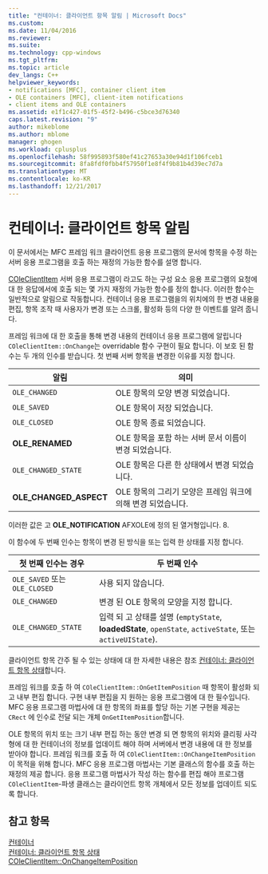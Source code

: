 ```yaml
---
title: "컨테이너: 클라이언트 항목 알림 | Microsoft Docs"
ms.custom: 
ms.date: 11/04/2016
ms.reviewer: 
ms.suite: 
ms.technology: cpp-windows
ms.tgt_pltfrm: 
ms.topic: article
dev_langs: C++
helpviewer_keywords:
- notifications [MFC], container client item
- OLE containers [MFC], client-item notifications
- client items and OLE containers
ms.assetid: e1f1c427-01f5-45f2-b496-c5bce3d76340
caps.latest.revision: "9"
author: mikeblome
ms.author: mblome
manager: ghogen
ms.workload: cplusplus
ms.openlocfilehash: 58f995893f580ef41c27653a30e94d1f106fceb1
ms.sourcegitcommit: 8fa8fdf0fbb4f57950f1e8f4f9b81b4d39ec7d7a
ms.translationtype: MT
ms.contentlocale: ko-KR
ms.lasthandoff: 12/21/2017
---
```

# <a name="containers-client-item-notifications"></a>컨테이너: 클라이언트 항목 알림
이 문서에서는 MFC 프레임 워크 클라이언트 응용 프로그램의 문서에 항목을 수정 하는 서버 응용 프로그램을 호출 하는 재정의 가능한 함수를 설명 합니다.  
  
 [COleClientItem](../mfc/reference/coleclientitem-class.md) 서버 응용 프로그램이 라고도 하는 구성 요소 응용 프로그램의 요청에 대 한 응답에서에 호출 되는 몇 가지 재정의 가능한 함수를 정의 합니다. 이러한 함수는 일반적으로 알림으로 작동합니다. 컨테이너 응용 프로그램을의 위치에의 한 변경 내용을 편집, 항목 조작 때 사용자가 변경 또는 스크롤, 활성화 등의 다양 한 이벤트를 알려 줍니다.  
  
 프레임 워크에 대 한 호출을 통해 변경 내용의 컨테이너 응용 프로그램에 알립니다 `COleClientItem::OnChange`는 overridable 함수 구현이 필요 합니다. 이 보호 된 함수는 두 개의 인수를 받습니다. 첫 번째 서버 항목을 변경한 이유를 지정 합니다.  
  
|알림|의미|  
|------------------|-------------|  
|`OLE_CHANGED`|OLE 항목의 모양 변경 되었습니다.|  
|`OLE_SAVED`|OLE 항목이 저장 되었습니다.|  
|`OLE_CLOSED`|OLE 항목 종료 되었습니다.|  
|**OLE_RENAMED**|OLE 항목을 포함 하는 서버 문서 이름이 변경 되었습니다.|  
|`OLE_CHANGED_STATE`|OLE 항목은 다른 한 상태에서 변경 되었습니다.|  
|**OLE_CHANGED_ASPECT**|OLE 항목의 그리기 모양은 프레임 워크에 의해 변경 되었습니다.|  
  
 이러한 값은 고 **OLE_NOTIFICATION** AFXOLE에 정의 된 열거형입니다. 8.  
  
 이 함수에 두 번째 인수는 항목이 변경 된 방식을 또는 입력 한 상태를 지정 합니다.  
  
|첫 번째 인수는 경우|두 번째 인수|  
|----------------------------|---------------------|  
|`OLE_SAVED` 또는 `OLE_CLOSED`|사용 되지 않습니다.|  
|`OLE_CHANGED`|변경 된 OLE 항목의 모양을 지정 합니다.|  
|`OLE_CHANGED_STATE`|입력 되 고 상태를 설명 (`emptyState`, **loadedState**, `openState`, `activeState`, 또는 `activeUIState`).|  
  
 클라이언트 항목 간주 될 수 있는 상태에 대 한 자세한 내용은 참조 [컨테이너: 클라이언트 항목 상태](../mfc/containers-client-item-states.md)합니다.  
  
 프레임 워크를 호출 하 여 `COleClientItem::OnGetItemPosition` 때 항목이 활성화 되 고 내부 편집 합니다. 구현 내부 편집을 지 원하는 응용 프로그램에 대 한 필수입니다. MFC 응용 프로그램 마법사에 대 한 항목의 좌표를 할당 하는 기본 구현을 제공는 `CRect` 에 인수로 전달 되는 개체 `OnGetItemPosition`합니다.  
  
 OLE 항목의 위치 또는 크기 내부 편집 하는 동안 변경 되 면 항목의 위치와 클리핑 사각형에 대 한 컨테이너의 정보를 업데이트 해야 하며 서버에서 변경 내용에 대 한 정보를 받아야 합니다. 프레임 워크를 호출 하 여 `COleClientItem::OnChangeItemPosition` 이 목적을 위해 합니다. MFC 응용 프로그램 마법사는 기본 클래스의 함수를 호출 하는 재정의 제공 합니다. 응용 프로그램 마법사가 작성 하는 함수를 편집 해야 프로그램 `COleClientItem`-파생 클래스는 클라이언트 항목 개체에서 모든 정보를 업데이트 되도록 합니다.  
  
## <a name="see-also"></a>참고 항목  
 [컨테이너](../mfc/containers.md)   
 [컨테이너: 클라이언트 항목 상태](../mfc/containers-client-item-states.md)   
 [COleClientItem::OnChangeItemPosition](../mfc/reference/coleclientitem-class.md#onchangeitemposition)

